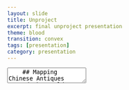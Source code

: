 ```yaml
---
layout: slide
title: Unproject
excerpt: final unproject presentation
theme: blood
transition: convex
tags: [presentation]
category: presentation
---
```

<section data-markdown>
  <textarea data-template>
    ## Mapping Chinese Antiques Around the World
    ---
    <section>
      <section>
        ## Scope
      </section>
      <section>
        **Main focus:**
          - reclaiming Chinese antiques scattered around the world
      </section>
      <section> 
        **Key Aspects:**
          - justice of ownership
          - visualization of social issue
      </section>
    </section>
    ---
    <section>
      <section>
        ## Data
      </section>
      <section>
        **For all Chinese antiques from every museums globally:**
        - their current location
        - their number
        - their metadata
        - their origining date and place
      </section>
    </section>
    ---
    <section>
      <section>
        ## Techniques
      </section>
    </section>
    ---
    <section>
      <section>
        ## Aims
      </section>
    </section>
    ---
    <section>
      <section>
        ## Values & Ethics
      </section>
    </section>
    ---
    <section>
      <section>
        ## Resources
      </section>
    </section>
    ---
    <section>
      <section>
        ## Workplan
      </section>
    </section>
  </textarea>
</section>
